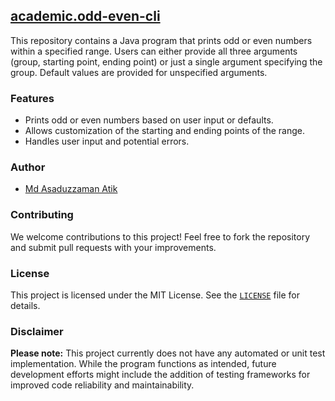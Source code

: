 
## [academic.odd-even-cli](/)

This repository contains a Java program that prints odd or even numbers within a specified range. Users can either provide all three arguments (group, starting point, ending point) or just a single argument specifying the group. Default values are provided for unspecified arguments.

### Features

* Prints odd or even numbers based on user input or defaults.
* Allows customization of the starting and ending points of the range.
* Handles user input and potential errors.

### Author

* [Md Asaduzzaman Atik](https://www.github.com/mrasadatik)

### Contributing

We welcome contributions to this project! Feel free to fork the repository and submit pull requests with your improvements.

### License

This project is licensed under the MIT License. See the [`LICENSE`](/LICENSE) file for details.

### Disclaimer

**Please note:** This project currently does not have any automated or unit test implementation. While the program functions as intended, future development efforts might include the addition of testing frameworks for improved code reliability and maintainability.
